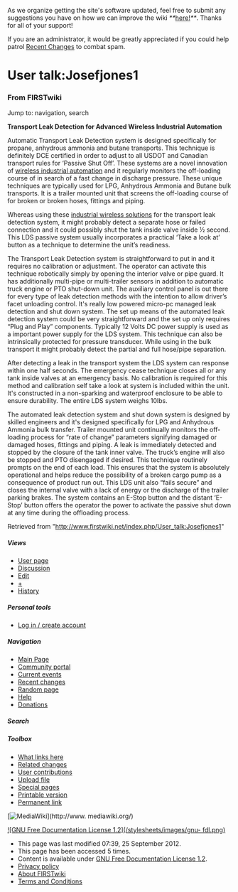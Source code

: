 As we organize getting the site's software updated, feel free to submit any
suggestions you have on how we can improve the wiki
_**_[here!](/index.php/User:Hallry/Suggestions "User:Hallry/Suggestions"
)_**_. Thanks for all of your support!

If you are an administrator, it would be greatly appreciated if you could help
patrol [Recent Changes](/index.php/Special:Recentchanges
"Special:Recentchanges" ) to combat spam.

# User talk:Josefjones1

### From FIRSTwiki

Jump to: navigation, search

**Transport Leak Detection for Advanced Wireless Industrial Automation**

  

Automatic Transport Leak Detection system is designed specifically for
propane, anhydrous ammonia and butane transports. This technique is definitely
DCE certified in order to adjust to all USDOT and Canadian transport rules for
‘Passive Shut Off’. These systems are a novel innovation of [wireless
industrial automation](http://www.baseng.com/ "http://www.baseng.com/" ) and
it regularly monitors the off-loading course of in search of a fast change in
discharge pressure. These unique techniques are typically used for LPG,
Anhydrous Ammonia and Butane bulk transports. It is a trailer mounted unit
that screens the off-loading course of for broken or broken hoses, fittings
and piping.

Whereas using these [industrial wireless
solutions](http://www.dc495.com/wiki/index.php?title=User_talk:Josefjones1
"http://www.dc495.com/wiki/index.php?title=User_talk:Josefjones1" ) for the
transport leak detection system, it might probably detect a separate hose or
failed connection and it could possibly shut the tank inside valve inside ½
second. This LDS passive system usually incorporates a practical ‘Take a look
at’ button as a technique to determine the unit’s readiness.

The Transport Leak Detection system is straightforward to put in and it
requires no calibration or adjustment. The operator can activate this
technique robotically simply by opening the interior valve or pipe guard. It
has additionally multi-pipe or multi-trailer sensors in addition to automatic
truck engine or PTO shut-down unit. The auxiliary control panel is out there
for every type of leak detection methods with the intention to allow driver’s
facet unloading control. It's really low powered micro-pc managed leak
detection and shut down system. The set up means of the automated leak
detection system could be very straightforward and the set up only requires
“Plug and Play” components. Typically 12 Volts DC power supply is used as a
important power supply for the LDS system. This technique can also be
intrinsically protected for pressure transducer. While using in the bulk
transport it might probably detect the partial and full hose/pipe separation.

After detecting a leak in the transport system the LDS system can response
within one half seconds. The emergency cease technique closes all or any tank
inside valves at an emergency basis. No calibration is required for this
method and calibration self take a look at system is included within the unit.
It's constructed in a non-sparking and waterproof enclosure to be able to
ensure durability. The entire LDS system weighs 10lbs.

The automated leak detection system and shut down system is designed by
skilled engineers and it's designed specifically for LPG and Anhydrous Ammonia
bulk transfer. Trailer mounted unit continually monitors the off-loading
process for “rate of change” parameters signifying damaged or damaged hoses,
fittings and piping. A leak is immediately detected and stopped by the closure
of the tank inner valve. The truck’s engine will also be stopped and PTO
disengaged if desired. This technique routinely prompts on the end of each
load. This ensures that the system is absolutely operational and helps reduce
the possibility of a broken cargo pump as a consequence of product run out.
This LDS unit also “fails secure” and closes the internal valve with a lack of
energy or the discharge of the trailer parking brakes. The system contains an
E-Stop button and the distant ‘E-Stop’ button offers the operator the power to
activate the passive shut down at any time during the offloading process.

Retrieved from "<http://www.firstwiki.net/index.php/User_talk:Josefjones1>"

##### Views

  * [User page](/index.php?title=User:Josefjones1&action=edit)
  * [Discussion](/index.php/User_talk:Josefjones1)
  * [Edit](/index.php?title=User_talk:Josefjones1&action=edit)
  * [+](/index.php?title=User_talk:Josefjones1&action=edit&section=new)
  * [History](/index.php?title=User_talk:Josefjones1&action=history)

##### Personal tools

  * [Log in / create account](/index.php?title=Special:Userlogin&returnto=User_talk:Josefjones1)

[](/index.php/Main_Page "Main Page" )

##### Navigation

  * [Main Page](/index.php/Main_Page)
  * [Community portal](/index.php/FIRSTwiki:Community_portal)
  * [Current events](/index.php/Current_events)
  * [Recent changes](/index.php/Special:Recentchanges)
  * [Random page](/index.php/Special:Random)
  * [Help](/index.php/FIRSTwiki:Help)
  * [Donations](/index.php/FIRSTwiki:Site_support)

##### Search



##### Toolbox

  * [What links here](/index.php/Special:Whatlinkshere/User_talk:Josefjones1)
  * [Related changes](/index.php/Special:Recentchangeslinked/User_talk:Josefjones1)
  * [User contributions](/index.php/Special:Contributions/Josefjones1)
  * [Upload file](/index.php/Special:Upload)
  * [Special pages](/index.php/Special:Specialpages)
  * [Printable version](/index.php?title=User_talk:Josefjones1&printable=yes)
  * [Permanent link](/index.php?title=User_talk:Josefjones1&oldid=817466)

[![MediaWiki](/skins/common/images/poweredby_mediawiki_88x31.png)](http://www.
mediawiki.org/)

[![GNU Free Documentation License 1.2](/stylesheets/images/gnu-
fdl.png)](http://www.gnu.org/copyleft/fdl.html)

  * This page was last modified 07:39, 25 September 2012.
  * This page has been accessed 5 times.
  * Content is available under [GNU Free Documentation License 1.2](http://www.gnu.org/copyleft/fdl.html "http://www.gnu.org/copyleft/fdl.html" ).
  * [Privacy policy](/index.php/FIRSTwiki:Privacy_policy "FIRSTwiki:Privacy policy" )
  * [About FIRSTwiki](/index.php/FIRSTwiki:About "FIRSTwiki:About" )
  * [Terms and Conditions](/index.php/FIRSTwiki:Terms_and_conditions "FIRSTwiki:Terms and conditions" )


